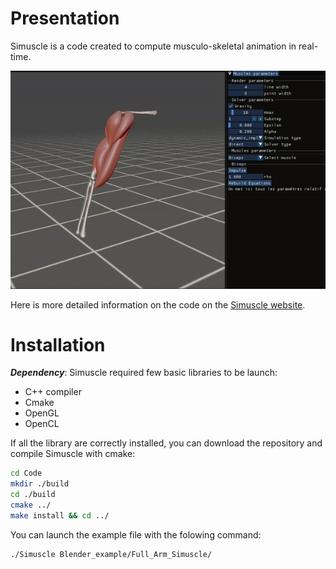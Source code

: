 # Presentation

Simuscle is a code created to compute musculo-skeletal animation in real-time.

![demo](demo.gif)

Here is more detailed information on the code on the [Simuscle website](https://simuscle.vercel.app/).

# Installation
***Dependency***: Simuscle required few basic libraries to be launch:
* C++ compiler
* Cmake
* OpenGL
* OpenCL

If all the library are correctly installed, you can download the repository and compile Simuscle with cmake:
```bash
cd Code
mkdir ./build
cd ./build
cmake ../
make install && cd ../
```

You can launch the example file with the folowing command:
```bash
./Simuscle Blender_example/Full_Arm_Simuscle/
```
